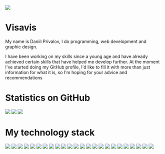 ![](https://visvis.ru/img/Visavis.jpg)

# Visavis

My name is Daniil Privalov, I do programming, web development and graphic design.

I have been working on my skills since a young age and have already achieved certain skills that have helped me develop further.
At the moment I've started doing my GitHub profile, I'd like to fill it with more than just information for what it is, so I'm hoping for your advice and recommendations

# Statistics on GitHub

![](http://github-profile-summary-cards.vercel.app/api/cards/profile-details?username=V1savis&theme=github_dark) ![](http://github-profile-summary-cards.vercel.app/api/cards/stats?username=V1savis&theme=github_dark) ![](http://github-profile-summary-cards.vercel.app/api/cards/repos-per-language?username=V1savis&theme=github_dark)

# My technology stack

![](https://img.shields.io/badge/PHP-grey?style=for-the-badge&logo=php) ![](https://img.shields.io/badge/HTML-grey?style=for-the-badge&logo=HTML5) ![](https://img.shields.io/badge/CSS-grey?style=for-the-badge&logo=css3) ![](https://img.shields.io/badge/BOOTSTRAP-grey?style=for-the-badge&logo=BOOTSTRAP) ![](https://img.shields.io/badge/JAVASCRIPT-grey?style=for-the-badge&logo=javascript) ![](https://img.shields.io/badge/JQUERY-grey?style=for-the-badge&logo=jquery) ![](https://img.shields.io/badge/MYSQL-grey?style=for-the-badge&logo=mysql) ![](https://img.shields.io/badge/GIT-grey?style=for-the-badge&logo=git) ![](https://img.shields.io/badge/GITHUB-grey?style=for-the-badge&logo=github) ![](https://img.shields.io/badge/REACT-grey?style=for-the-badge&logo=react) ![](https://img.shields.io/badge/PYTHON-grey?style=for-the-badge&logo=python) ![](https://img.shields.io/badge/.NET-grey?style=for-the-badge&logo=.net) ![](https://img.shields.io/badge/C-grey?style=for-the-badge&logo=C) ![](https://img.shields.io/badge/C#-grey?style=for-the-badge&logo=csharp) ![](https://img.shields.io/badge/C++-grey?style=for-the-badge&logo=C++) ![](https://img.shields.io/badge/RUBY-grey?style=for-the-badge&logo=ruby) ![](https://img.shields.io/badge/LUA-grey?style=for-the-badge&logo=lua)  ![](https://img.shields.io/badge/PHOTOSHOP-grey?style=for-the-badge&logo=adobephotoshop) ![](https://img.shields.io/badge/ILLUSTRATOR-grey?style=for-the-badge&logo=adobeillustrator) ![](https://img.shields.io/badge/PREMIERE-grey?style=for-the-badge&logo=adobepremierepro) ![](https://img.shields.io/badge/AFTEREFFECTS-grey?style=for-the-badge&logo=adobeaftereffects) ![](https://img.shields.io/badge/BLENDER-grey?style=for-the-badge&logo=blender) ![](https://img.shields.io/badge/CINEMA4D-grey?style=for-the-badge&logo=cinema4d) ![](https://img.shields.io/badge/UE-grey?style=for-the-badge&logo=ue) 
